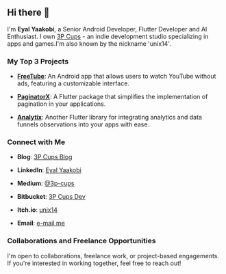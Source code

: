 ## Hi there 👋
I'm **Eyal Yaakobi**, a Senior Android Developer, Flutter Developer and AI Enthusiast. I own [3P Cups](https://3p-cups.blogspot.com/) - an indie development studio specializing in apps and games.I'm also known by the nickname 'unix14'.

### My Top 3 Projects

- **[FreeTube](https://github.com/unix14/FreeTube)**: An Android app that allows users to watch YouTube without ads, featuring a customizable interface.

- **[PaginatorX](https://github.com/unix14/paginatorx)**: A Flutter package that simplifies the implementation of pagination in your applications.

- **[Analytix](https://github.com/unix14/Analytix)**: Another Flutter library for integrating analytics and data funnels observations into your apps with ease.

### Connect with Me

- **Blog**: [3P Cups Blog](https://3p-cups.blogspot.com/)

- **LinkedIn**: [Eyal Yaakobi](https://linkedin.com/in/eyalyaakobi)

- **Medium**: [@3p-cups](https://medium.com/@3p-cups)

- **Bitbucket**: [3P Cups Dev](https://bitbucket.org/3pCupsDev)

- **Itch.io**: [unix14](https://unix14.itch.io/)

- **Email**: [e-mail me](mailto:unix14@gmail.com)

### Collaborations and Freelance Opportunities

I'm open to collaborations, freelance work, or project-based engagements. If you're interested in working together, feel free to reach out!


<!--
**unix14/unix14** is a ✨ _special_ ✨ repository because its `README.md` (this file) appears on your GitHub profile.

Here are some ideas to get you started:

- 🔭 I’m currently working on ...
- 🌱 I’m currently learning ...
- 👯 I’m looking to collaborate on ...
- 🤔 I’m looking for help with ...
- 💬 Ask me about ...
- 📫 How to reach me: ...
- 😄 Pronouns: ...
- ⚡ Fun fact: ...
-->

